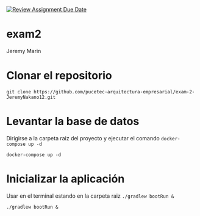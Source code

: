 [![Review Assignment Due Date](https://classroom.github.com/assets/deadline-readme-button-22041afd0340ce965d47ae6ef1cefeee28c7c493a6346c4f15d667ab976d596c.svg)](https://classroom.github.com/a/D5P4ndLV)
# exam2

Jeremy Marin

# Clonar el repositorio

```
git clone https://github.com/pucetec-arquitectura-empresarial/exam-2-JeremyNakano12.git
```

# Levantar la base de datos
Dirigirse a la carpeta raiz del proyecto y ejecutar el comando `docker-compose up -d`

```
docker-compose up -d
```

# Inicializar la aplicación
Usar en el terminal estando en la carpeta raiz `./gradlew bootRun &`

```
./gradlew bootRun &
```
